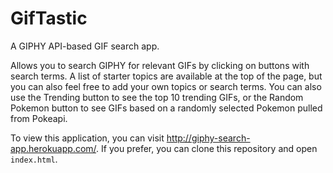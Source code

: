 # GifTastic
A GIPHY API-based GIF search app.

Allows you to search GIPHY for relevant GIFs by clicking on buttons with search terms. A list of starter topics are available at the top of the page, but you can also feel free to add your own topics or search terms. You can also use the Trending button to see the top 10 trending GIFs, or the Random Pokemon button to see GIFs based on a randomly selected Pokemon pulled from Pokeapi.

To view this application, you can visit http://giphy-search-app.herokuapp.com/. If you prefer, you can clone this repository and open `index.html`.
